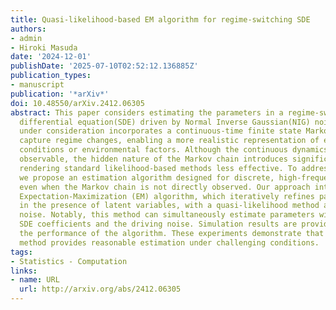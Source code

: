 ```yaml
---
title: Quasi-likelihood-based EM algorithm for regime-switching SDE
authors:
- admin
- Hiroki Masuda
date: '2024-12-01'
publishDate: '2025-07-10T02:52:12.136885Z'
publication_types:
- manuscript
publication: '*arXiv*'
doi: 10.48550/arXiv.2412.06305
abstract: This paper considers estimating the parameters in a regime-switching stochastic
  differential equation(SDE) driven by Normal Inverse Gaussian(NIG) noise. The model
  under consideration incorporates a continuous-time finite state Markov chain to
  capture regime changes, enabling a more realistic representation of evolving market
  conditions or environmental factors. Although the continuous dynamics are typically
  observable, the hidden nature of the Markov chain introduces significant complexity,
  rendering standard likelihood-based methods less effective. To address these challenges,
  we propose an estimation algorithm designed for discrete, high-frequency observations,
  even when the Markov chain is not directly observed. Our approach integrates the
  Expectation-Maximization (EM) algorithm, which iteratively refines parameter estimates
  in the presence of latent variables, with a quasi-likelihood method adapted to NIG
  noise. Notably, this method can simultaneously estimate parameters within both the
  SDE coefficients and the driving noise. Simulation results are provided to evaluate
  the performance of the algorithm. These experiments demonstrate that the proposed
  method provides reasonable estimation under challenging conditions.
tags:
- Statistics - Computation
links:
- name: URL
  url: http://arxiv.org/abs/2412.06305
---
```

